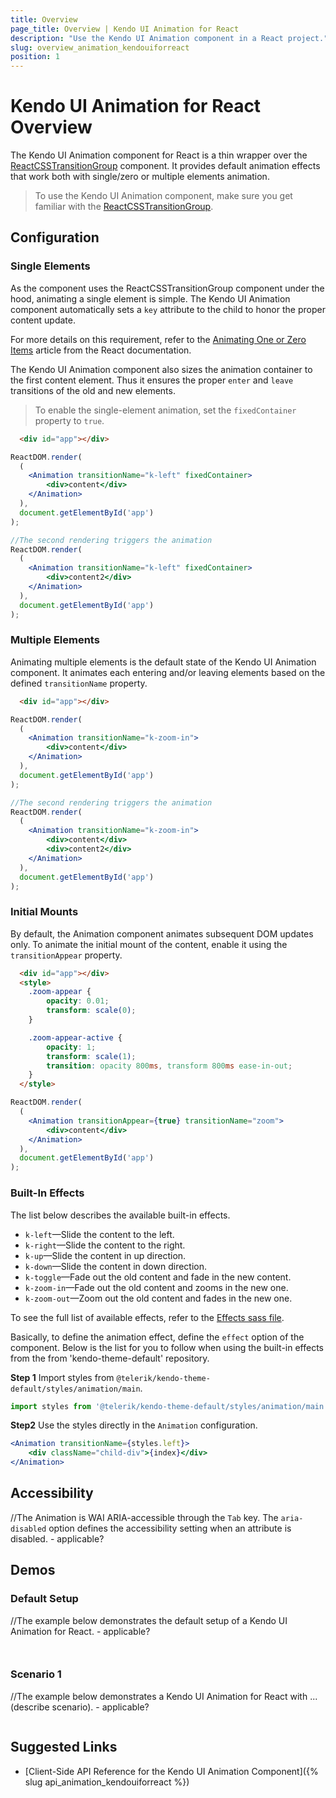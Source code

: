 ```yaml
---
title: Overview
page_title: Overview | Kendo UI Animation for React
description: "Use the Kendo UI Animation component in a React project."
slug: overview_animation_kendouiforreact
position: 1
---
```


# Kendo UI Animation for React Overview

The Kendo UI Animation component for React is a thin wrapper over the [ReactCSSTransitionGroup](https://facebook.github.io/react/docs/animation.html) component. It provides default animation effects that work both with single/zero or multiple elements animation.

> To use the Kendo UI Animation component, make sure you get familiar with the [ReactCSSTransitionGroup](https://facebook.github.io/react/docs/animation.html).

## Configuration

### Single Elements

As the component uses the ReactCSSTransitionGroup component under the hood, animating a single element is simple. The Kendo UI Animation component automatically sets a `key` attribute to the child to honor the proper content update.

For more details on this requirement, refer to the [Animating One or Zero Items](https://facebook.github.io/react/docs/animation.html#animating-one-or-zero-items) article from the React documentation.

The Kendo UI Animation component also sizes the animation container to the first content element. Thus it ensures the proper `enter` and `leave` transitions of the old and new elements.

> To enable the single-element animation, set the `fixedContainer` property to `true`.

```html
  <div id="app"></div>
```
```jsx
ReactDOM.render(
  (
    <Animation transitionName="k-left" fixedContainer>
        <div>content</div>
    </Animation>
  ),
  document.getElementById('app')
);

//The second rendering triggers the animation
ReactDOM.render(
  (
    <Animation transitionName="k-left" fixedContainer>
        <div>content2</div>
    </Animation>
  ),
  document.getElementById('app')
);
```

### Multiple Elements

Animating multiple elements is the default state of the Kendo UI Animation component. It animates each entering and/or leaving elements based on the defined `transitionName` property.

```html
  <div id="app"></div>
```
```jsx
ReactDOM.render(
  (
    <Animation transitionName="k-zoom-in">
        <div>content</div>
    </Animation>
  ),
  document.getElementById('app')
);

//The second rendering triggers the animation
ReactDOM.render(
  (
    <Animation transitionName="k-zoom-in">
        <div>content</div>
        <div>content2</div>
    </Animation>
  ),
  document.getElementById('app')
);
```

### Initial Mounts

By default, the Animation component animates subsequent DOM updates only. To animate the initial mount of the content, enable it using the `transitionAppear` property.

```html
  <div id="app"></div>
  <style>
    .zoom-appear {
        opacity: 0.01;
        transform: scale(0);
    }

    .zoom-appear-active {
        opacity: 1;
        transform: scale(1);
        transition: opacity 800ms, transform 800ms ease-in-out;
    }
  </style>
```
```jsx
ReactDOM.render(
  (
    <Animation transitionAppear={true} transitionName="zoom">
        <div>content</div>
    </Animation>
  ),
  document.getElementById('app')
);
```

### Built-In Effects

The list below describes the available built-in effects.

- `k-left`&mdash;Slide the content to the left.
- `k-right`&mdash;Slide the content to the right.
- `k-up`&mdash;Slide the content in up direction.
- `k-down`&mdash;Slide the content in down direction.
- `k-toggle`&mdash;Fade out the old content and fade in the new content.
- `k-zoom-in`&mdash;Fade out the old content and zooms in the new one.
- `k-zoom-out`&mdash;Zoom out the old content and fades in the new one.

To see the full list of available effects, refer to the [Effects sass file](https://github.com/telerik/kendo-theme-default/blob/master/styles/animation/_effect.scss).

Basically, to define the animation effect, define the `effect` option of the component. Below is the list for you to follow when using the built-in effects from the from 'kendo-theme-default' repository.

**Step 1** Import styles from `@telerik/kendo-theme-default/styles/animation/main`.

```jsx
import styles from '@telerik/kendo-theme-default/styles/animation/main';
```

**Step2** Use the styles directly in the `Animation` configuration.

```jsx
<Animation transitionName={styles.left}>
    <div className="child-div">{index}</div>
</Animation>
```

## Accessibility

//The Animation is WAI ARIA-accessible through the `Tab` key. The `aria-disabled` option defines the accessibility setting when an attribute is disabled. - applicable?

## Demos

### Default Setup

//The example below demonstrates the default setup of a Kendo UI Animation for React. - applicable?

```html-preview

```
```jsx

```

### Scenario 1

//The example below demonstrates a Kendo UI Animation for React with ... (describe scenario). - applicable?

```html-preview

```

## Suggested Links

* [Client-Side API Reference for the Kendo UI Animation Component]({% slug api_animation_kendouiforreact %})
